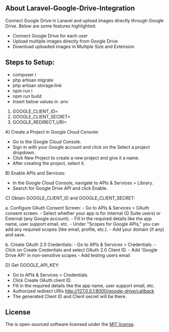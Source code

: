 ## About Laravel-Google-Drive-Integration

Connect Google Drive in Laravel and upload images directly through Google Drive. Below are some features highlighted:

- Connect Google Drive for each user
- Upload multiple images directly from Google Drive
- Download uploaded images in Multiple Size and Extension

## Steps to Setup:
- composer i
- php artisan migrate
- php artisan storage:link
- npm run i
- npm run build
- Insert below values in .env

1. GOOGLE_CLIENT_ID=
2. GOOGLE_CLIENT_SECRET=
3. GOOGLE_REDIRECT_URI=

A) Create a Project in Google Cloud Console:
- Go to the Google Cloud Console.
- Sign in with your Google account and click on the Select a project dropdown.
- Click New Project to create a new project and give it a name.
- After creating the project, select it.

B) Enable APIs and Services:
- In the Google Cloud Console, navigate to APIs & Services > Library.
- Search for Google Drive API and click Enable.

C) Obtain GOOGLE_CLIENT_ID and GOOGLE_CLIENT_SECRET:

a. Configure OAuth Consent Screen:
	- Go to APIs & Services > OAuth consent screen.
	- Select whether your app is for Internal (G Suite users) or External (any Google account).
	- Fill in the required details like the app name, user support email, etc.
	- Under "Scopes for Google APIs," you can add any required scopes (like email, profile, etc.).
	- Add your domain (if any) and save.

b. Create OAuth 2.0 Credentials:
	- Go to APIs & Services > Credentials.
	- Click on Create Credentials and select OAuth 2.0 Client ID.
	- Add 'Google Drive API' in non-sensitive scopes
	- Add testing users email

D) Get GOOGLE_API_KEY:
- Go to APIs & Services > Credentials.
- Click Create OAuth client ID.
- Fill in the required details like the app name, user support email, etc.
- Authorized redirect URIs http://127.0.0.1:8000/google-drive/callback
- The generated Client ID and Client secret will be there.

## License

The is open-sourced software licensed under the [MIT license](https://opensource.org/licenses/MIT).